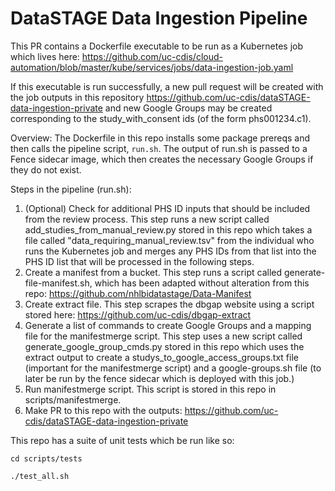 # DataSTAGE Data Ingestion Pipeline

This PR contains a Dockerfile executable to be run as a Kubernetes job which lives here: 
https://github.com/uc-cdis/cloud-automation/blob/master/kube/services/jobs/data-ingestion-job.yaml

If this executable is run successfully, a new pull request will be created with the job outputs in this repository https://github.com/uc-cdis/dataSTAGE-data-ingestion-private and new Google Groups may be created corresponding to the study_with_consent ids (of the form phs001234.c1).

Overview: 
The Dockerfile in this repo installs some package prereqs and then calls the pipeline script, `run.sh`. The output of run.sh is passed to a Fence sidecar image, which then creates the necessary Google Groups if they do not exist.

Steps in the pipeline (run.sh):
1. (Optional) Check for additional PHS ID inputs that should be included from the review process. This step runs a new script called add_studies_from_manual_review.py stored in this repo which takes a file called "data_requiring_manual_review.tsv" from the individual who runs the Kubernetes job and merges any PHS IDs from that list into the PHS ID list that will be processed in the following steps.
2. Create a manifest from a bucket. This step runs a script called generate-file-manifest.sh, which has been adapted without alteration from this repo: https://github.com/nhlbidatastage/Data-Manifest
3. Create extract file. This step scrapes the dbgap website using a script stored here: https://github.com/uc-cdis/dbgap-extract
4. Generate a list of commands to create Google Groups and a mapping file for the manifestmerge script. This step uses a new script called generate_google_group_cmds.py stored in this repo which uses the extract output to create a studys_to_google_access_groups.txt file (important for the manifestmerge script) and a google-groups.sh file (to later be run by the fence sidecar which is deployed with this job.)
5. Run manifestmerge script. This script is stored in this repo in scripts/manifestmerge.
6. Make PR to this repo with the outputs: https://github.com/uc-cdis/dataSTAGE-data-ingestion-private


This repo has a suite of unit tests which be run like so:

`cd scripts/tests`

`./test_all.sh`